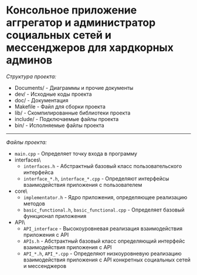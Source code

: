 # Консольное приложение аггрегатор и администратор социальных сетей и мессенджеров для хардкорных админов

*Структура проекта:*

+ Documents/ - Диаграммы и прочие документы
+ dev/ - Исходные коды проекта
+ doc/ - Документация
+ Makefile - Файл для сборки проекта
+ lib/ - Скомпилированные библиотеки проекта
+ include/ - Подключаемые файлы проекта
+ bin/ - Исполняемые файлы проекта

----------------

*Файлы проекта:*

+ `main.cpp` - Определяет точку входа в программу
+ interfaces\
	* `interfaces.h` - Абстрактный базовый класс пользовательского  интерфейса 
	* `interface_*.h`, `interface_*.cpp` - Определяют интерфейсы взаимодействия приложения с пользователем
+ core\
	* `implementator.h` - Ядро приложения, определяющее реализацию методов
	* `basic_functional.h`, `basic_functional.cpp` - Определяет базовый функционал приложения
+ API\
	* `API_interface` - Высокоуровневая реализация взаимодействия приложения с API
	* `APIs.h` - Абстрактный базовый класс определяющий интерфейс взаимодействия приложения с API
	* `API_*.h`, `API_*.cpp` - Определяют низкоуровневую реализацию взаимодействия приложения с API конкретных социальных сетей и мессенджеров
